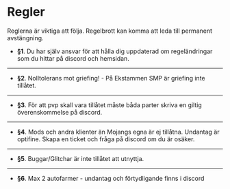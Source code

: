# Regler
Reglerna är viktiga att följa. Regelbrott kan komma att leda till permanent avstängning.

* **§1**. Du har själv ansvar för att hålla dig uppdaterad om regeländringar som du hittar på discord och hemsidan.
---
* **§2**. Nolltolerans mot griefing! - På Ekstammen SMP är griefing inte tillåtet.
---
* **§3**. För att pvp skall vara tillåtet måste båda parter skriva en giltig överenskommelse på discord. 
---
* **§4**. Mods och andra klienter än Mojangs egna är ej tillåtna. Undantag är optifine. Skapa en ticket och fråga på discord om du är osäker.
---
* **§5**. Buggar/Glitchar är inte tillåtet att utnyttja.
---
* **§6**. Max 2 autofarmer - undantag och förtydligande finns i discord
